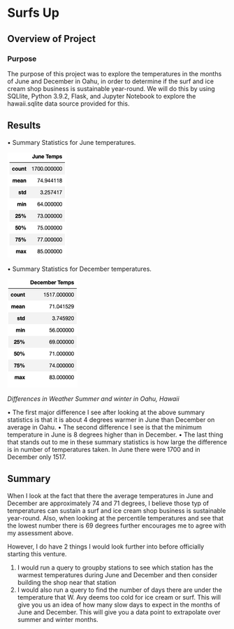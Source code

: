 # Surfs Up

## Overview of Project

### Purpose
The purpose of this project was to explore the temperatures in the months of June and December in Oahu, in order to determine if the surf and ice cream shop business is sustainable year-round. We will do this by using SQLlite, Python 3.9.2, Flask, and Jupyter Notebook to explore the hawaii.sqlite data source provided for this.

## Results
•	Summary Statistics for June temperatures.

![June_Temp.png](https://github.com/SZapata4/surfs_up/blob/main/June_Temp.png?raw=true)

•	Summary Statistics for December temperatures.

![Dec_Temp.png](https://github.com/SZapata4/surfs_up/blob/main/Dec_Temp.png?raw=true)

_Differences in Weather Summer and winter in Oahu, Hawaii_

•	The first major difference I see after looking at the above summary statistics is that it is about 4 degrees warmer in June than December on average in Oahu.
•	The second difference I see is that the minimum temperature in June is 8 degrees higher than in December.
•	The last thing that stands out to me in these summary statistics is how large the difference is in number of temperatures taken. In June there were 1700 and in December only 1517.


## Summary

When I look at the fact that there the average temperatures in June and December are approximately 74 and 71 degrees, I believe those typ of temperatures can sustain a surf and ice cream shop business is sustainable year-round. Also, when looking at the percentile temperatures and see that the lowest number there is 69 degrees further encourages me to agree with my assessment above.

However, I do have 2 things I would look further into before officially starting this venture.

1.	I would run a query to groupby stations to see which station has the warmest temperatures during June and December and then consider building the shop near that station
2.	I would also run a query to find the number of days there are under the temperature that W. Avy deems too cold for ice cream or surf. This will give you us an idea of how many slow days to expect in the months of June and December. This will give you a data point to extrapolate over summer and winter months.

